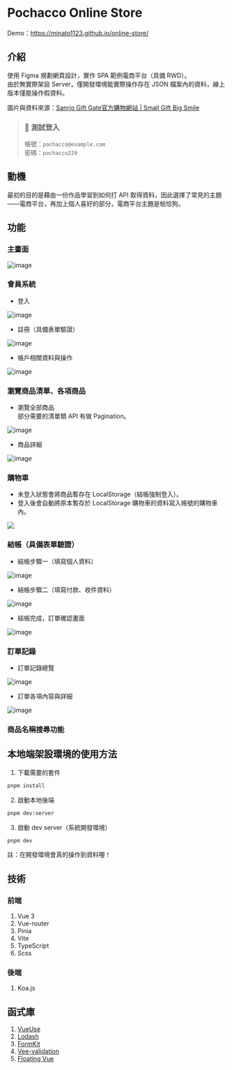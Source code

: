 # Pochacco Online Store
Demo：https://minato1123.github.io/online-store/
## 介紹
使用 Figma 規劃網頁設計，實作 SPA 範例電商平台（具備 RWD）。<br>
由於無實際架設 Server，僅開發環境能實際操作存在 JSON 檔案內的資料，線上版本僅能操作假資料。<br>

圖片與資料來源：[Sanrio Gift Gate官方購物網站 | Small Gift Big Smile](https://www.sanriogiftgate.com.tw/)

> ### 🧪 測試登入<br>
> 帳號：`pochacco@example.com`<br>
> 密碼：`pochacco229`

## 動機
最初的目的是藉由一份作品學習到如何打 API 取得資料，因此選擇了常見的主題——電商平台，再加上個人喜好的部分，電商平台主題是帕恰狗。

## 功能
### 主畫面
![image](https://user-images.githubusercontent.com/71639540/223124664-f60113f3-a20d-474b-a86d-c2edb75fc634.png)
### 會員系統
* 登入

![image](https://user-images.githubusercontent.com/71639540/223124807-9ffa20f1-a51b-4b57-bb5e-739a4e73f9b3.png)
* 註冊（具備表單驗證）

![image](https://user-images.githubusercontent.com/71639540/223124924-319ec190-a265-48b4-a7ab-dc83dc6fe557.png)
* 帳戶相關資料與操作

![image](https://user-images.githubusercontent.com/71639540/223124974-26e0abb0-0b5f-45f7-b79c-4d74cd0305d5.png)

### 瀏覽商品清單、各項商品
* 瀏覽全部商品<br>
部分需要的清單類 API 有做 Pagination。

![image](https://user-images.githubusercontent.com/71639540/223125320-7609c99c-5eca-4c08-a417-8d3da66f868f.png)

* 商品詳細

![image](https://i.imgur.com/wE8pSFD.png)

### 購物車
* 未登入狀態會將商品暫存在 LocalStorage（結帳強制登入）。
* 登入後會自動將原本暫存於 LocalStorage 購物車的資料寫入帳號的購物車內。

![](https://i.imgur.com/ro91Zed.png)

### 結帳（具備表單驗證）
* 結帳步驟一（填寫個人資料）

![image](https://user-images.githubusercontent.com/71639540/223125768-b7baec7a-ff5f-49a4-9e0f-908c23c9e004.png)

* 結帳步驟二（填寫付款、收件資料）

![image](https://user-images.githubusercontent.com/71639540/223125737-072aa5ae-6cd4-4f4d-a1d5-24625b991317.png)

* 結帳完成，訂單確認畫面

![image](https://user-images.githubusercontent.com/71639540/223125798-70727a7b-d505-42cc-9ff5-e832ce59a0dd.png)

### 訂單記錄
* 訂單記錄總覽

![image](https://user-images.githubusercontent.com/71639540/223125942-ea74528a-0a90-4c4a-940e-3d1f65e133c3.png)

* 訂單各項內容與詳細

![image](https://user-images.githubusercontent.com/71639540/223125983-0a1ae5e0-bbb1-4d74-93cc-43e329d9b0b5.png)

### 商品名稱搜尋功能

## 本地端架設環境的使用方法
1. 下載需要的套件
```sh
pnpm install
```
2. 啟動本地後端
```sh
pnpm dev:server
```
3. 啟動 dev server（系統開發環境）
```sh
pnpm dev
```
註：在開發環境會真的操作到資料喔！

## 技術
### 前端
1. Vue 3
2. Vue-router
3. Pinia
4. Vite
5. TypeScript
6. Scss

### 後端
1. Koa.js

## 函式庫
1. [VueUse](https://vueuse.org/)
2. [Lodash](https://lodash.com/)
3. [FormKit](https://formkit.com/)
4. [Vee-validation](https://vee-validate.logaretm.com/v4/)
5. [Floating Vue](https://floating-vue.starpad.dev/)
